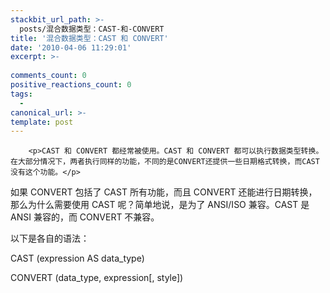 ```yaml
---
stackbit_url_path: >-
  posts/混合数据类型：CAST-和-CONVERT
title: '混合数据类型：CAST 和 CONVERT'
date: '2010-04-06 11:29:01'
excerpt: >-
  
comments_count: 0
positive_reactions_count: 0
tags: 
  - 
canonical_url: >-
template: post
---
```


        <p>CAST 和 CONVERT 都经常被使用。CAST 和 CONVERT 都可以执行数据类型转换。在大部分情况下，两者执行同样的功能，不同的是CONVERT还提供一些日期格式转换，而CAST没有这个功能。</p>
<p>如果 CONVERT 包括了 CAST 所有功能，而且 CONVERT 还能进行日期转换，那么为什么需要使用 CAST 呢？简单地说，是为了 ANSI/ISO 兼容。CAST 是 ANSI 兼容的，而 CONVERT 不兼容。</p>
<p>以下是各自的语法：</p>
<p>CAST (expression AS data_type)</p>
<p>CONVERT (data_type, expression[, style])&nbsp;</p>
      